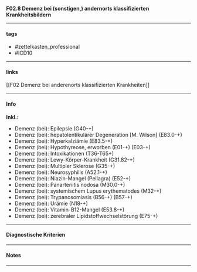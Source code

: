 __F02.8 Demenz bei (sonstigen,) andernorts klassifizierten Krankheitsbildern__

___________________________________________
#### tags

- #zettelkasten_professional
- #ICD10 
___________________________________________
#### links

[[F02 Demenz bei anderenorts klassifizierten Krankheiten]]

___________________________________________
#### Info
__Inkl.:__
- Demenz (bei): Epilepsie (G40-+)
- Demenz (bei): hepatolentikulärer Degeneration [M. Wilson] (E83.0-+)
- Demenz (bei): Hyperkalziämie (E83.5-+)
- Demenz (bei): Hypothyreose, erworben (E01-+) (E03-+)
- Demenz (bei): Intoxikationen (T36-T65+)
- Demenz (bei): Lewy-Körper-Krankheit (G31.82-+)
- Demenz (bei): Multipler Sklerose (G35-+)  
- Demenz (bei): Neurosyphilis (A52.1-+)
- Demenz (bei): Niazin-Mangel (Pellagra) (E52-+)
- Demenz (bei): Panarteriitis nodosa (M30.0-+)
- Demenz (bei): systemischem Lupus erythematodes (M32-+)
- Demenz (bei): Trypanosomiasis (B56-+) (B57-+)
- Demenz (bei): Urämie (N18-+)
- Demenz (bei): Vitamin-B12-Mangel (E53.8-+)
- Demenz (bei): zerebraler Lipidstoffwechselstörung (E75-+)
___________________________________________
#### Diagnostische Kriterien

___________________________________________
#### Notes

___________________________________________

